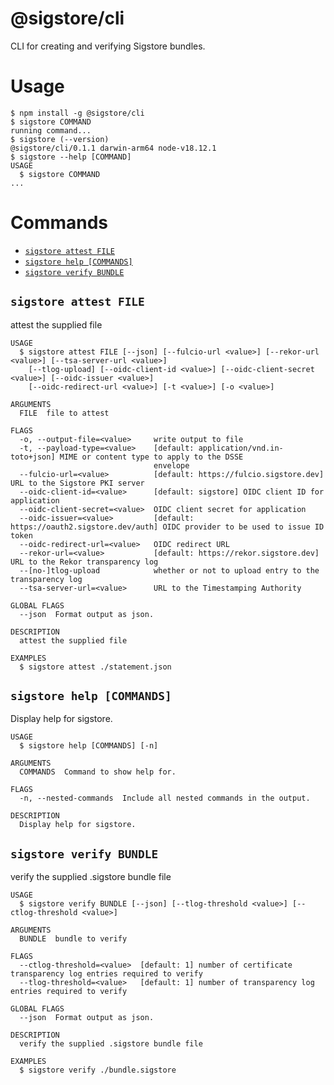 # @sigstore/cli

CLI for creating and verifying Sigstore bundles.

# Usage
<!-- usage -->
```sh-session
$ npm install -g @sigstore/cli
$ sigstore COMMAND
running command...
$ sigstore (--version)
@sigstore/cli/0.1.1 darwin-arm64 node-v18.12.1
$ sigstore --help [COMMAND]
USAGE
  $ sigstore COMMAND
...
```
<!-- usagestop -->
# Commands
<!-- commands -->
* [`sigstore attest FILE`](#sigstore-attest-file)
* [`sigstore help [COMMANDS]`](#sigstore-help-commands)
* [`sigstore verify BUNDLE`](#sigstore-verify-bundle)

## `sigstore attest FILE`

attest the supplied file

```
USAGE
  $ sigstore attest FILE [--json] [--fulcio-url <value>] [--rekor-url <value>] [--tsa-server-url <value>]
    [--tlog-upload] [--oidc-client-id <value>] [--oidc-client-secret <value>] [--oidc-issuer <value>]
    [--oidc-redirect-url <value>] [-t <value>] [-o <value>]

ARGUMENTS
  FILE  file to attest

FLAGS
  -o, --output-file=<value>     write output to file
  -t, --payload-type=<value>    [default: application/vnd.in-toto+json] MIME or content type to apply to the DSSE
                                envelope
  --fulcio-url=<value>          [default: https://fulcio.sigstore.dev] URL to the Sigstore PKI server
  --oidc-client-id=<value>      [default: sigstore] OIDC client ID for application
  --oidc-client-secret=<value>  OIDC client secret for application
  --oidc-issuer=<value>         [default: https://oauth2.sigstore.dev/auth] OIDC provider to be used to issue ID token
  --oidc-redirect-url=<value>   OIDC redirect URL
  --rekor-url=<value>           [default: https://rekor.sigstore.dev] URL to the Rekor transparency log
  --[no-]tlog-upload            whether or not to upload entry to the transparency log
  --tsa-server-url=<value>      URL to the Timestamping Authority

GLOBAL FLAGS
  --json  Format output as json.

DESCRIPTION
  attest the supplied file

EXAMPLES
  $ sigstore attest ./statement.json
```



## `sigstore help [COMMANDS]`

Display help for sigstore.

```
USAGE
  $ sigstore help [COMMANDS] [-n]

ARGUMENTS
  COMMANDS  Command to show help for.

FLAGS
  -n, --nested-commands  Include all nested commands in the output.

DESCRIPTION
  Display help for sigstore.
```



## `sigstore verify BUNDLE`

verify the supplied .sigstore bundle file

```
USAGE
  $ sigstore verify BUNDLE [--json] [--tlog-threshold <value>] [--ctlog-threshold <value>]

ARGUMENTS
  BUNDLE  bundle to verify

FLAGS
  --ctlog-threshold=<value>  [default: 1] number of certificate transparency log entries required to verify
  --tlog-threshold=<value>   [default: 1] number of transparency log entries required to verify

GLOBAL FLAGS
  --json  Format output as json.

DESCRIPTION
  verify the supplied .sigstore bundle file

EXAMPLES
  $ sigstore verify ./bundle.sigstore
```


<!-- commandsstop -->
